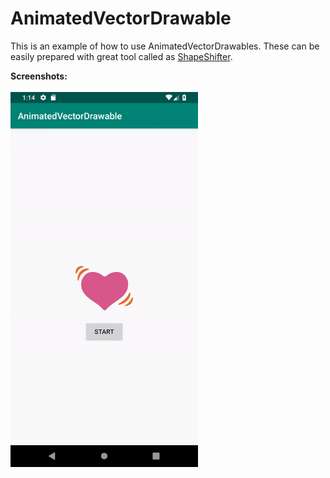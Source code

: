 # AnimatedVectorDrawable
This is an example of how to use AnimatedVectorDrawables. These can be easily prepared with great tool called as <a href="https://shapeshifter.design/">ShapeShifter</a>.

<b>Screenshots:</b>
<br><br>
<img src="AnimatedVectorDrawableDemo.gif" height = "600px"/>
